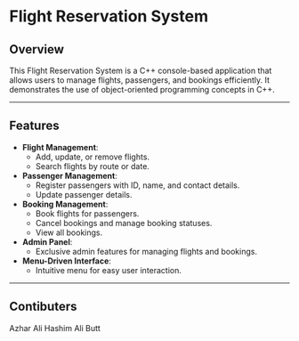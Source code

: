 # Flight Reservation System

## Overview
This Flight Reservation System is a C++ console-based application that allows users to manage flights, passengers, and bookings efficiently. It demonstrates the use of object-oriented programming concepts in C++.

---

## Features
- **Flight Management**:
  - Add, update, or remove flights.
  - Search flights by route or date.
- **Passenger Management**:
  - Register passengers with ID, name, and contact details.
  - Update passenger details.
- **Booking Management**:
  - Book flights for passengers.
  - Cancel bookings and manage booking statuses.
  - View all bookings.
- **Admin Panel**:
  - Exclusive admin features for managing flights and bookings.
- **Menu-Driven Interface**:
  - Intuitive menu for easy user interaction.

---


## Contibuters 
Azhar Ali 
Hashim Ali Butt 
